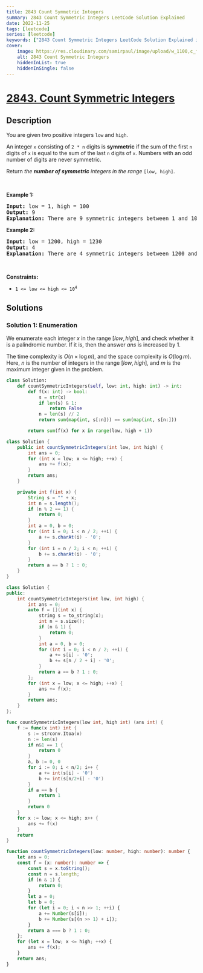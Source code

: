 ```yaml
---
title: 2843 Count Symmetric Integers
summary: 2843 Count Symmetric Integers LeetCode Solution Explained
date: 2022-11-25
tags: [leetcode]
series: [leetcode]
keywords: ["2843 Count Symmetric Integers LeetCode Solution Explained in all languages", "2843 Count Symmetric Integers", "LeetCode", "leetcode solution in Python3 C++ Java Go PHP Ruby Swift TypeScript Rust C# JavaScript C", "GeeksforGeeks", "InterviewBit", "Coding Ninjas", "HackerRank", "HackerEarth", "CodeChef", "TopCoder", "AlgoExpert", "freeCodeCamp", "Codeforces", "GitHub", "AtCoder", "Samir Paul"]
cover:
    image: https://res.cloudinary.com/samirpaul/image/upload/w_1100,c_fit,co_rgb:FFFFFF,l_text:Arial_75_bold:2843 Count Symmetric Integers - Solution Explained/problem-solving.webp
    alt: 2843 Count Symmetric Integers
    hiddenInList: true
    hiddenInSingle: false
---
```



# [2843. Count Symmetric Integers](https://leetcode.com/problems/count-symmetric-integers)


## Description

<p>You are given two positive integers <code>low</code> and <code>high</code>.</p>

<p>An integer <code>x</code> consisting of <code>2 * n</code> digits is <strong>symmetric</strong> if the sum of the first <code>n</code> digits of <code>x</code> is equal to the sum of the last <code>n</code> digits of <code>x</code>. Numbers with an odd number of digits are never symmetric.</p>

<p>Return <em>the <strong>number of symmetric</strong> integers in the range</em> <code>[low, high]</code>.</p>

<p>&nbsp;</p>
<p><strong class="example">Example 1:</strong></p>

<pre>
<strong>Input:</strong> low = 1, high = 100
<strong>Output:</strong> 9
<strong>Explanation:</strong> There are 9 symmetric integers between 1 and 100: 11, 22, 33, 44, 55, 66, 77, 88, and 99.
</pre>

<p><strong class="example">Example 2:</strong></p>

<pre>
<strong>Input:</strong> low = 1200, high = 1230
<strong>Output:</strong> 4
<strong>Explanation:</strong> There are 4 symmetric integers between 1200 and 1230: 1203, 1212, 1221, and 1230.
</pre>

<p>&nbsp;</p>
<p><strong>Constraints:</strong></p>

<ul>
	<li><code>1 &lt;= low &lt;= high &lt;= 10<sup>4</sup></code></li>
</ul>

## Solutions

### Solution 1: Enumeration

We enumerate each integer $x$ in the range $[low, high]$, and check whether it is a palindromic number. If it is, then the answer $ans$ is increased by $1$.

The time complexity is $O(n \times \log m)$, and the space complexity is $O(\log m)$. Here, $n$ is the number of integers in the range $[low, high]$, and $m$ is the maximum integer given in the problem.

<!-- tabs:start -->

```python
class Solution:
    def countSymmetricIntegers(self, low: int, high: int) -> int:
        def f(x: int) -> bool:
            s = str(x)
            if len(s) & 1:
                return False
            n = len(s) // 2
            return sum(map(int, s[:n])) == sum(map(int, s[n:]))

        return sum(f(x) for x in range(low, high + 1))
```

```java
class Solution {
    public int countSymmetricIntegers(int low, int high) {
        int ans = 0;
        for (int x = low; x <= high; ++x) {
            ans += f(x);
        }
        return ans;
    }

    private int f(int x) {
        String s = "" + x;
        int n = s.length();
        if (n % 2 == 1) {
            return 0;
        }
        int a = 0, b = 0;
        for (int i = 0; i < n / 2; ++i) {
            a += s.charAt(i) - '0';
        }
        for (int i = n / 2; i < n; ++i) {
            b += s.charAt(i) - '0';
        }
        return a == b ? 1 : 0;
    }
}
```

```cpp
class Solution {
public:
    int countSymmetricIntegers(int low, int high) {
        int ans = 0;
        auto f = [](int x) {
            string s = to_string(x);
            int n = s.size();
            if (n & 1) {
                return 0;
            }
            int a = 0, b = 0;
            for (int i = 0; i < n / 2; ++i) {
                a += s[i] - '0';
                b += s[n / 2 + i] - '0';
            }
            return a == b ? 1 : 0;
        };
        for (int x = low; x <= high; ++x) {
            ans += f(x);
        }
        return ans;
    }
};
```

```go
func countSymmetricIntegers(low int, high int) (ans int) {
	f := func(x int) int {
		s := strconv.Itoa(x)
		n := len(s)
		if n&1 == 1 {
			return 0
		}
		a, b := 0, 0
		for i := 0; i < n/2; i++ {
			a += int(s[i] - '0')
			b += int(s[n/2+i] - '0')
		}
		if a == b {
			return 1
		}
		return 0
	}
	for x := low; x <= high; x++ {
		ans += f(x)
	}
	return
}
```

```ts
function countSymmetricIntegers(low: number, high: number): number {
    let ans = 0;
    const f = (x: number): number => {
        const s = x.toString();
        const n = s.length;
        if (n & 1) {
            return 0;
        }
        let a = 0;
        let b = 0;
        for (let i = 0; i < n >> 1; ++i) {
            a += Number(s[i]);
            b += Number(s[(n >> 1) + i]);
        }
        return a === b ? 1 : 0;
    };
    for (let x = low; x <= high; ++x) {
        ans += f(x);
    }
    return ans;
}
```

<!-- tabs:end -->

<!-- end -->
